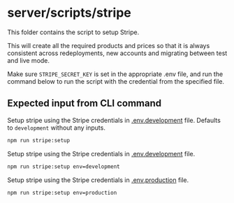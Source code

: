# server/scripts/stripe
This folder contains the script to setup Stripe.

This will create all the required products and prices so that it is always consistent across redeployments, new accounts and migrating between test and live mode.

Make sure `STRIPE_SECRET_KEY` is set in the appropriate .env file, and run the command below to run the script with the credential from the specified file.


## Expected input from CLI command
Setup stripe using the Stripe credentials in [.env.development](../../.env.development) file. Defaults to `development` without any inputs.
```sh
npm run stripe:setup
```

Setup stripe using the Stripe credentials in [.env.development](../../.env.development) file.
```sh
npm run stripe:setup env=development
```

Setup stripe using the Stripe credentials in [.env.production](../../.env.production) file.
```sh
npm run stripe:setup env=production
```